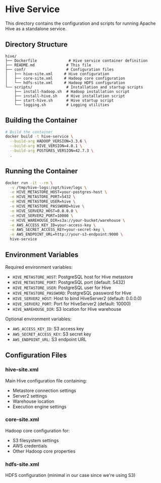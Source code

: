 # Hive Service

This directory contains the configuration and scripts for running Apache Hive as a standalone service.

## Directory Structure

```
hive/
├── Dockerfile              # Hive service container definition
├── README.md              # This file
├── conf/                  # Configuration files
│   ├── hive-site.xml     # Hive configuration
│   ├── core-site.xml     # Hadoop core configuration
│   └── hdfs-site.xml     # Hadoop HDFS configuration
└── scripts/               # Installation and startup scripts
    ├── install-hadoop.sh  # Hadoop installation script
    ├── install-hive.sh    # Hive installation script
    ├── start-hive.sh      # Hive startup script
    └── logging.sh         # Logging utilities
```

## Building the Container

```bash
# Build the container
docker build -t hive-service \
  --build-arg HADOOP_VERSION=3.3.6 \
  --build-arg HIVE_VERSION=4.0.1 \
  --build-arg POSTGRES_VERSION=42.7.3 \
  .
```

## Running the Container

```bash
docker run -it --rm \
  -v /tmp/hive-logs:/opt/hive/logs \
  -e HIVE_METASTORE_HOST=your-postgres-host \
  -e HIVE_METASTORE_PORT=5432 \
  -e HIVE_METASTORE_USER=hive \
  -e HIVE_METASTORE_PASSWORD=hive \
  -e HIVE_SERVER2_HOST=0.0.0.0 \
  -e HIVE_SERVER2_PORT=10000 \
  -e HIVE_WAREHOUSE_DIR=s3a://your-bucket/warehouse \
  -e AWS_ACCESS_KEY_ID=your-access-key \
  -e AWS_SECRET_ACCESS_KEY=your-secret-key \
  -e AWS_ENDPOINT_URL=http://your-s3-endpoint:9000 \
  hive-service
```

## Environment Variables

Required environment variables:
- `HIVE_METASTORE_HOST`: PostgreSQL host for Hive metastore
- `HIVE_METASTORE_PORT`: PostgreSQL port (default: 5432)
- `HIVE_METASTORE_USER`: PostgreSQL user for Hive
- `HIVE_METASTORE_PASSWORD`: PostgreSQL password for Hive
- `HIVE_SERVER2_HOST`: Host to bind HiveServer2 (default: 0.0.0.0)
- `HIVE_SERVER2_PORT`: Port for HiveServer2 (default: 10000)
- `HIVE_WAREHOUSE_DIR`: S3 location for Hive warehouse

Optional environment variables:
- `AWS_ACCESS_KEY_ID`: S3 access key
- `AWS_SECRET_ACCESS_KEY`: S3 secret key
- `AWS_ENDPOINT_URL`: S3 endpoint URL

## Configuration Files

### hive-site.xml
Main Hive configuration file containing:
- Metastore connection settings
- Server2 settings
- Warehouse location
- Execution engine settings

### core-site.xml
Hadoop core configuration for:
- S3 filesystem settings
- AWS credentials
- Other Hadoop core properties

### hdfs-site.xml
HDFS configuration (minimal in our case since we're using S3) 